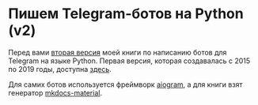 # Пишем Telegram-ботов на Python (v2) 

Перед вами [вторая версия](https://mastergroosha.github.io/aiogram-2-guide/) моей книги по написанию ботов для Telegram на языке Python. 
Первая версия, которая создавалась с 2015 по 2019 годы, доступна [здесь](https://github.com/MasterGroosha/telegram-tutorial).

Для самих ботов используется фреймворк [aiogram](https://github.com/aiogram/aiogram), 
а для книги взят генератор [mkdocs-material](https://squidfunk.github.io/mkdocs-material/).
